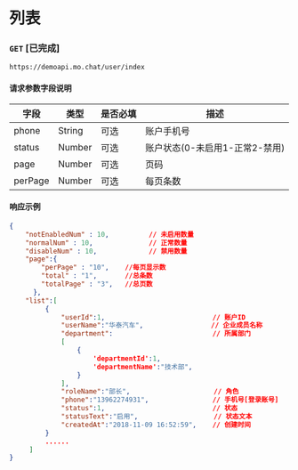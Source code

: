 # 列表
### `GET`  [已完成]
```
https://demoapi.mo.chat/user/index
```

#### 请求参数字段说明

| 字段  | 类型 | 是否必填 | 描述|
| ------------- | ------------- | ------------------ | ------------------ |
| phone  | String  | 可选 | 账户手机号 |
| status  | Number  | 可选 | 账户状态(0-未启用1-正常2-禁用) |
| page  | Number  | 可选 | 页码 |
| perPage  | Number  | 可选 | 每页条数 |


#### 响应示例

```json
{
    "notEnabledNum" : 10,          // 未启用数量
    "normalNum" : 10,              // 正常数量
    "disableNum" : 10,             // 禁用数量
    "page":{
        "perPage" : "10",    //每页显示数
        "total" : "1",       //总条数
        "totalPage" : "3",   //总页数
      },
    "list":[
         {
             "userId":1,                           // 账户ID
             "userName":"华泰汽车",                 // 企业成员名称
             "department":                         // 所属部门
             [
                 {
                     'departmentId':1,
                     'departmentName':"技术部",
                 }
             ],
             "roleName":"部长",                     // 角色
             "phone":"13962274931",                // 手机号[登录账号]
             "status":1,                           // 状态
             "statusText":"启用",                   // 状态文本
             "createdAt":"2018-11-09 16:52:59",    // 创建时间
         }
         ......
     ]
}
```